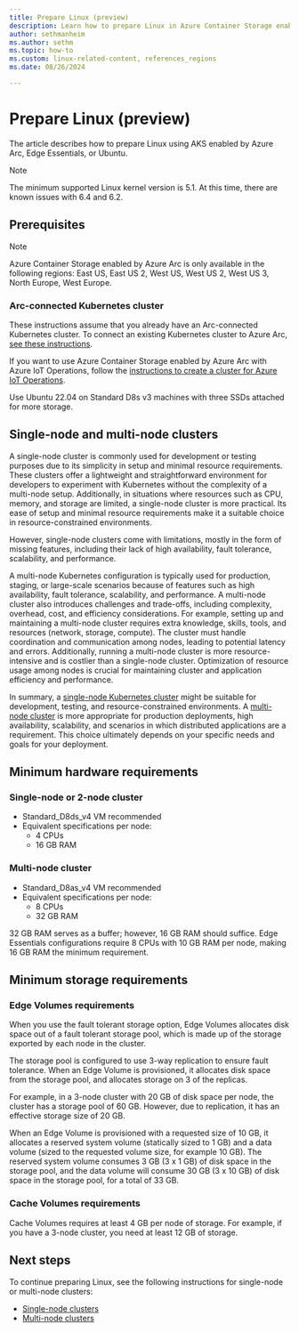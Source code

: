 ```yaml
---
title: Prepare Linux (preview)
description: Learn how to prepare Linux in Azure Container Storage enabled by Azure Arc using AKS enabled by Azure Arc, Edge Essentials, or Ubuntu.
author: sethmanheim
ms.author: sethm
ms.topic: how-to
ms.custom: linux-related-content, references_regions
ms.date: 08/26/2024

---
```


# Prepare Linux (preview)

The article describes how to prepare Linux using AKS enabled by Azure Arc, Edge Essentials, or Ubuntu.

> [!NOTE]
> The minimum supported Linux kernel version is 5.1. At this time, there are known issues with 6.4 and 6.2.

## Prerequisites

> [!NOTE]
> Azure Container Storage enabled by Azure Arc is only available in the following regions: East US, East US 2, West US, West US 2, West US 3, North Europe, West Europe.

### Arc-connected Kubernetes cluster

These instructions assume that you already have an Arc-connected Kubernetes cluster. To connect an existing Kubernetes cluster to Azure Arc, [see these instructions](/azure/azure-arc/kubernetes/quickstart-connect-cluster?tabs=azure-cli).  

If you want to use Azure Container Storage enabled by Azure Arc with Azure IoT Operations, follow the [instructions to create a cluster for Azure IoT Operations](/azure/iot-operations/get-started/quickstart-deploy?tabs=linux).

Use Ubuntu 22.04 on Standard D8s v3 machines with three SSDs attached for more storage.

## Single-node and multi-node clusters

A single-node cluster is commonly used for development or testing purposes due to its simplicity in setup and minimal resource requirements. These clusters offer a lightweight and straightforward environment for developers to experiment with Kubernetes without the complexity of a multi-node setup. Additionally, in situations where resources such as CPU, memory, and storage are limited, a single-node cluster is more practical. Its ease of setup and minimal resource requirements make it a suitable choice in resource-constrained environments.

However, single-node clusters come with limitations, mostly in the form of missing features, including their lack of high availability, fault tolerance, scalability, and performance.

A multi-node Kubernetes configuration is typically used for production, staging, or large-scale scenarios because of features such as high availability, fault tolerance, scalability, and performance. A multi-node cluster also introduces challenges and trade-offs, including complexity, overhead, cost, and efficiency considerations. For example, setting up and maintaining a multi-node cluster requires extra knowledge, skills, tools, and resources (network, storage, compute). The cluster must handle coordination and communication among nodes, leading to potential latency and errors. Additionally, running a multi-node cluster is more resource-intensive and is costlier than a single-node cluster. Optimization of resource usage among nodes is crucial for maintaining cluster and application efficiency and performance.

In summary, a [single-node Kubernetes cluster](single-node-cluster.md) might be suitable for development, testing, and resource-constrained environments. A [multi-node cluster](multi-node-cluster.md) is more appropriate for production deployments, high availability, scalability, and scenarios in which distributed applications are a requirement. This choice ultimately depends on your specific needs and goals for your deployment.

## Minimum hardware requirements

### Single-node or 2-node cluster

- Standard_D8ds_v4 VM recommended
- Equivalent specifications per node:
  - 4 CPUs
  - 16 GB RAM

### Multi-node cluster

- Standard_D8as_v4 VM recommended
- Equivalent specifications per node:
  - 8 CPUs
  - 32 GB RAM

32 GB RAM serves as a buffer; however, 16 GB RAM should suffice. Edge Essentials configurations require 8 CPUs with 10 GB RAM per node, making 16 GB RAM the minimum requirement.

## Minimum storage requirements

### Edge Volumes requirements

When you use the fault tolerant storage option, Edge Volumes allocates disk space out of a fault tolerant storage pool, which is made up of the storage exported by each node in the cluster.

The storage pool is configured to use 3-way replication to ensure fault tolerance. When an Edge Volume is provisioned, it allocates disk space from the storage pool, and allocates storage on 3 of the replicas.

For example, in a 3-node cluster with 20 GB of disk space per node, the cluster has a storage pool of 60 GB. However, due to replication, it has an effective storage size of 20 GB.

When an Edge Volume is provisioned with a requested size of 10 GB, it allocates a reserved system volume (statically sized to 1 GB) and a data volume (sized to the requested volume size, for example 10 GB). The reserved system volume consumes 3 GB (3 x 1 GB) of disk space in the storage pool, and the data volume will consume 30 GB (3 x 10 GB) of disk space in the storage pool, for a total of 33 GB.

### Cache Volumes requirements

Cache Volumes requires at least 4 GB per node of storage. For example, if you have a 3-node cluster, you need at least 12 GB of storage.

## Next steps

To continue preparing Linux, see the following instructions for single-node or multi-node clusters:

- [Single-node clusters](single-node-cluster.md)
- [Multi-node clusters](multi-node-cluster.md)
